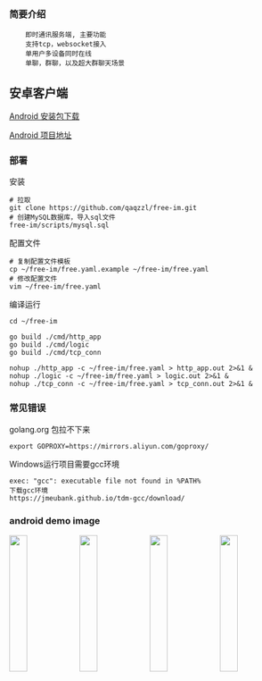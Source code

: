 ### 简要介绍
```
    即时通讯服务端, 主要功能
    支持tcp，websocket接入
    单用户多设备同时在线
    单聊，群聊，以及超大群聊天场景
```

## 安卓客户端
[Android 安装包下载](https://cdn.qaqzz.com/app-free-release-v1.apk)

[Android 项目地址](https://github.com/qaqzzl/free-im-android)


### 部署
安装
```
# 拉取
git clone https://github.com/qaqzzl/free-im.git
# 创建MySQL数据库，导入sql文件
free-im/scripts/mysql.sql
```

配置文件
```
# 复制配置文件模板
cp ~/free-im/free.yaml.example ~/free-im/free.yaml
# 修改配置文件
vim ~/free-im/free.yaml
```

编译运行
```shell
cd ~/free-im

go build ./cmd/http_app
go build ./cmd/logic
go build ./cmd/tcp_conn

nohup ./http_app -c ~/free-im/free.yaml > http_app.out 2>&1 &
nohup ./logic -c ~/free-im/free.yaml > logic.out 2>&1 &
nohup ./tcp_conn -c ~/free-im/free.yaml > tcp_conn.out 2>&1 &
```

### 常见错误
golang.org 包拉不下来
```
export GOPROXY=https://mirrors.aliyun.com/goproxy/
```

Windows运行项目需要gcc环境
```
exec: "gcc": executable file not found in %PATH%
下载gcc环境
https://jmeubank.github.io/tdm-gcc/download/
```

### android demo image
<img src="http://free-im-qn.qaqzz.com/docs/app1.png" width="25%"/><img src="http://free-im-qn.qaqzz.com/docs/app2.png" width="25%"/><img src="http://free-im-qn.qaqzz.com/docs/app3.png" width="25%"/><img src="http://free-im-qn.qaqzz.com/docs/app4.png" width="25%"/>
